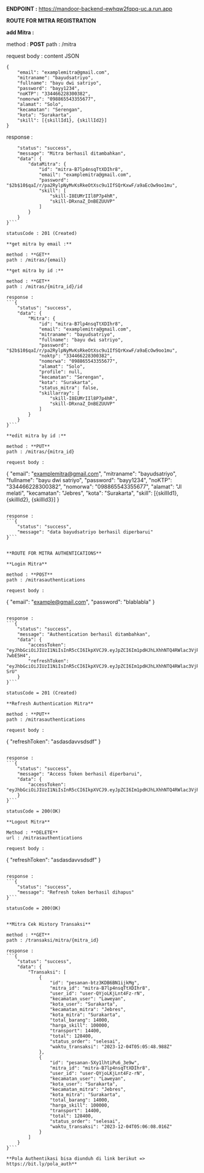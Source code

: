 **ENDPOINT :** https://mandoor-backend-ewhqw2fqpq-uc.a.run.app

**ROUTE FOR MITRA REGISTRATION**

**add Mitra :**

method : **POST**
path : /mitra

request body : content JSON
```
{
    "email": "examplemitra@gmail.com",
    "mitraname": "bayudsatriyo",
    "fullname": "bayu dwi satriyo",
    "password": "bayy1234",
    "noKTP": "334466228300382",
    "nomorwa": "098865543355677",
    "alamat": "Solo",
    "kecamatan": "Serengan",
    "kota": "Surakarta",
    "skill": [{skillId1}, {skillId2}]
}
```

response :
```{
    "status": "success",
    "message": "Mitra berhasil ditambahkan",
    "data": {
        "dataMitra": {
            "id": "mitra-B7lp4nsqTtXDIhr8",
            "email": "examplemitra@gmail.com",
            "password": "$2b$10$qaI/r/pa2RylpNyMvKsRkeOtXsc9u1IfSQrKxwF/a9aEcOw9oo1mu",
            "skill": [
                "skill-I8EUMrIIl8P7p4hR",
                "skill-DRxnaZ_DnBEZUUVP"
            ]
        }
    }
}```

statusCode : 201 (Created)

**get mitra by email :**

method : **GET**
path : /mitras/{email}

**get mitra by id :**

method : **GET**
path : /mitras/{mitra_id}/id

response :
```{
    "status": "success",
    "data": {
        "Mitra": {
            "id": "mitra-B7lp4nsqTtXDIhr8",
            "email": "examplemitra@gmail.com",
            "mitraname": "bayudsatriyo",
            "fullname": "bayu dwi satriyo",
            "password": "$2b$10$qaI/r/pa2RylpNyMvKsRkeOtXsc9u1IfSQrKxwF/a9aEcOw9oo1mu",
            "noktp": "334466228300382",
            "nomorwa": "098865543355677",
            "alamat": "Solo",
            "profile": null,
            "kecamatan": "Serengan",
            "kota": "Surakarta",
            "status_mitra": false,
            "skillarray": [
                "skill-I8EUMrIIl8P7p4hR",
                "skill-DRxnaZ_DnBEZUUVP"
            ]
        }
    }
}```

**edit mitra by id :**

method : **PUT**
path : /mitras/{mitra_id}

request body :
```
{
    "email": "examplemitra@gmail.com",
    "mitraname": "bayudsatriyo",
    "fullname": "bayu dwi satriyo",
    "password": "bayy1234",
    "noKTP": "334466228300382",
    "nomorwa": "098865543355677",
    "alamat": "Jl melati",
    "kecamatan": "Jebres",
    "kota": "Surakarta",
    "skill": [{skillId1}, {skillId2}, {skillId3}]
}
```

response : 
```{
    "status": "success",
    "message": "data bayudsatriyo berhasil diperbarui"
}```


**ROUTE FOR MITRA AUTHENTICATIONS**

**Login Mitra**

method : **POST**
path : /mitrasauthentications

request body :
```
{
    "email": "example@gmail.com",
    "password": "blablabla"
}
```

response : 
```{
    "status": "success",
    "message": "Authentication berhasil ditambahkan",
    "data": {
        "accessToken": "eyJhbGciOiJIUzI1NiIsInR5cCI6IkpXVCJ9.eyJpZCI6Im1pdHJhLXhhNTQ4RWlac3VjRnpmak0iLCJpYXQiOjE3MDE2ODg4MDl9.JnfGqHoYfz9oTPPmqHCGQ_owQ91MD2BQ2K7-7wbE5H4",
        "refreshToken": "eyJhbGciOiJIUzI1NiIsInR5cCI6IkpXVCJ9.eyJpZCI6Im1pdHJhLXhhNTQ4RWlac3VjRnpmak0iLCJpYXQiOjE3MDE2ODg4MDl9.3l0x1M0VPrLAoL1g9jybQIU3Wy_SeRdJzUIGtdx-SrU"
    }
}```

statusCode = 201 (Created)

**Refresh Authentication Mitra**

method : **PUT**
path : /mitrasauthentications

request body : 
```
{
    "refreshToken": "asdasdavvsdsdf"
}
```

response :
```{
    "status": "success",
    "message": "Access Token berhasil diperbarui",
    "data": {
        "accessToken": "eyJhbGciOiJIUzI1NiIsInR5cCI6IkpXVCJ9.eyJpZCI6Im1pdHJhLXhhNTQ4RWlac3VjRnpmak0iLCJpYXQiOjE3MDE2ODg4Njl9.HN3j0rhv9tNWCbNISBZmNGnnF2TNtNHnJ7cWcdzwqzE"
    }
}```

statusCode = 200(OK)

**Logout Mitra**

Method : **DELETE**
url : /mitrasauthentications

request body : 
```
{
    "refreshToken": "asdasdavvsdsdf"
}
```

response :
```{
    "status": "success",
    "message": "Refresh token berhasil dihapus"
}```

statusCode = 200(OK)


**Mitra Cek History Transaksi**

method : **GET**
path : /transaksi/mitra/{mitra_id}

response : 
```{
    "status": "success",
    "data": {
        "Transaksi": [
            {
                "id": "pesanan-btz3KDB6BN1ijkMg",
                "mitra_id": "mitra-B7lp4nsqTtXDIhr8",
                "user_id": "user-QYjoLKjLnt4Fz-rN",
                "kecamatan_user": "Laweyan",
                "kota_user": "Surakarta",
                "kecamatan_mitra": "Jebres",
                "kota_mitra": "Surakarta",
                "total_barang": 14000,
                "harga_skill": 100000,
                "transport": 14400,
                "total": 128400,
                "status_order": "selesai",
                "waktu_transaksi": "2023-12-04T05:05:48.988Z"
            },
            {
                "id": "pesanan-5Xy1lhtiPu6_3e9w",
                "mitra_id": "mitra-B7lp4nsqTtXDIhr8",
                "user_id": "user-QYjoLKjLnt4Fz-rN",
                "kecamatan_user": "Laweyan",
                "kota_user": "Surakarta",
                "kecamatan_mitra": "Jebres",
                "kota_mitra": "Surakarta",
                "total_barang": 14000,
                "harga_skill": 100000,
                "transport": 14400,
                "total": 128400,
                "status_order": "selesai",
                "waktu_transaksi": "2023-12-04T05:06:08.016Z"
            }
        ]
    }
}```

**Pola Authentikasi bisa diunduh di link berikut => https://bit.ly/pola_auth**
